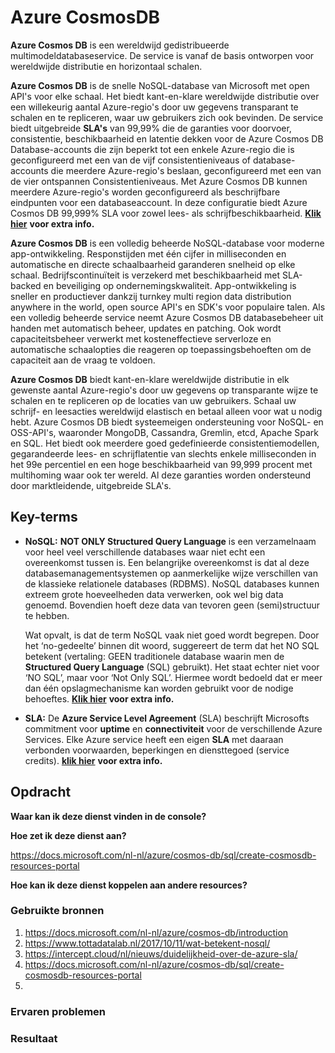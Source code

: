 # Azure CosmosDB

**Azure Cosmos DB** is een wereldwijd gedistribueerde multimodeldatabaseservice. De service is vanaf de basis ontworpen voor wereldwijde distributie en horizontaal schalen.

**Azure Cosmos DB** is de snelle NoSQL-database van Microsoft met open API's voor elke schaal. Het biedt kant-en-klare wereldwijde distributie over een willekeurig aantal
Azure-regio's door uw gegevens transparant te schalen en te repliceren, waar uw gebruikers zich ook bevinden. De service biedt uitgebreide **SLA's** van 99,99% die 
de garanties voor doorvoer, consistentie, beschikbaarheid en latentie dekken voor de Azure Cosmos DB Database-accounts die zijn beperkt tot 
een enkele Azure-regio die is geconfigureerd met een van de vijf consistentieniveaus of database-accounts die meerdere Azure-regio's beslaan, 
geconfigureerd met een van de vier ontspannen Consistentieniveaus. Met Azure Cosmos DB kunnen meerdere Azure-regio's worden geconfigureerd als beschrijfbare eindpunten 
voor een databaseaccount. In deze configuratie biedt Azure Cosmos DB 99,999% SLA voor zowel lees- als schrijfbeschikbaarheid. [**Klik hier**](https://azure.microsoft.com/en-us/support/legal/sla/cosmos-db/v1_4/) **voor extra info.**

**Azure Cosmos DB** is een volledig beheerde NoSQL-database voor moderne app-ontwikkeling. Responstijden met één cijfer in milliseconden en automatische en 
directe schaalbaarheid garanderen snelheid op elke schaal. Bedrijfscontinuïteit is verzekerd met beschikbaarheid met SLA-backed en beveiliging op ondernemingskwaliteit. 
App-ontwikkeling is sneller en productiever dankzij turnkey multi region data distribution anywhere in the world, open source API's en SDK's voor populaire talen. 
Als een volledig beheerde service neemt Azure Cosmos DB databasebeheer uit handen met automatisch beheer, updates en patching. Ook wordt capaciteitsbeheer verwerkt 
met kosteneffectieve serverloze en automatische schaalopties die reageren op toepassingsbehoeften om de capaciteit aan de vraag te voldoen.

**Azure Cosmos DB** biedt kant-en-klare wereldwijde distributie in elk gewenste aantal Azure-regio's door uw gegevens op transparante wijze te schalen en te repliceren op 
de locaties van uw gebruikers. Schaal uw schrijf- en leesacties wereldwijd elastisch en betaal alleen voor wat u nodig hebt. 
Azure Cosmos DB biedt systeemeigen ondersteuning voor NoSQL- en OSS-API's, waaronder MongoDB, Cassandra, Gremlin, etcd, Apache Spark en SQL. 
Het biedt ook meerdere goed gedefinieerde consistentiemodellen, gegarandeerde lees- en schrijflatentie van slechts enkele milliseconden in het 99e percentiel en 
een hoge beschikbaarheid van 99,999 procent met multihoming waar ook ter wereld. Al deze garanties worden ondersteund door marktleidende, uitgebreide SLA's.


## Key-terms
- **NoSQL:** **NOT ONLY Structured Query Language** is een verzamelnaam voor heel veel verschillende databases waar niet echt een overeenkomst tussen is. 
  Een belangrijke overeenkomst is dat al deze databasemanagementsystemen op aanmerkelijke wijze verschillen van de klassieke relationele databases (RDBMS). 
  NoSQL databases kunnen extreem grote hoeveelheden data verwerken, ook wel big data genoemd. Bovendien hoeft deze data van tevoren geen (semi)structuur te hebben.

  Wat opvalt, is dat de term NoSQL vaak niet goed wordt begrepen. Door het ‘no-gedeelte’ binnen dit woord, suggereert de term dat het NO SQL betekent 
  (vertaling: GEEN traditionele database waarin men de **Structured Query Language** (SQL) gebruikt). Het staat echter niet voor ‘NO SQL’, maar voor ‘Not Only SQL’. 
  Hiermee wordt bedoeld dat er meer dan één opslagmechanisme kan worden gebruikt voor de nodige behoeftes. [**Klik hier**](https://www.tottadatalab.nl/2017/10/11/wat-betekent-nosql/) **voor extra info.**

- **SLA:** De **Azure Service Level Agreement** (SLA) beschrijft Microsofts commitment voor **uptime** en **connectiviteit** voor de verschillende Azure Services.
  Elke Azure service heeft een eigen **SLA** met daaraan verbonden voorwaarden, beperkingen en diensttegoed (service credits). [**klik hier**](https://azure.microsoft.com/en-us/support/legal/sla/cosmos-db/v1_4/) **voor extra info.**

## Opdracht


**Waar kan ik deze dienst vinden in de console?**


**Hoe zet ik deze dienst aan?**

https://docs.microsoft.com/nl-nl/azure/cosmos-db/sql/create-cosmosdb-resources-portal

**Hoe kan ik deze dienst koppelen aan andere resources?**




### Gebruikte bronnen
1. https://docs.microsoft.com/nl-nl/azure/cosmos-db/introduction
2. https://www.tottadatalab.nl/2017/10/11/wat-betekent-nosql/
3. https://intercept.cloud/nl/nieuws/duidelijkheid-over-de-azure-sla/
4. https://docs.microsoft.com/nl-nl/azure/cosmos-db/sql/create-cosmosdb-resources-portal
5. 



### Ervaren problemen


### Resultaat

